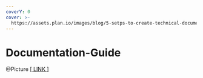 ```yaml
---
coverY: 0
cover: >-
  https://assets.plan.io/images/blog/5-setps-to-create-technical-documentation.png
---
```


# Documentation-Guide

@Picture [\[ LINK \]](https://plan.io/blog/technical-documentation/)
